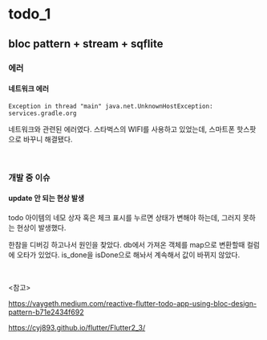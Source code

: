 # todo_1

## bloc pattern + stream + sqflite



### 에러

#### 네트워크 에러

```
Exception in thread "main" java.net.UnknownHostException: services.gradle.org
```

네트워크와 관련된 에러였다. 스타벅스의 WIFI를 사용하고 있었는데, 스마트폰 핫스팟으로 바꾸니 해결됐다.

<br>

### 개발 중 이슈

#### update 안 되는 현상 발생

todo 아이템의 네모 상자 혹은 체크 표시를 누르면 상태가 변해야 하는데, 그러지 못하는 현상이 발생했다.

한참을 디버깅 하고나서 원인을 찾았다. db에서 가져온 객체를 map으로 변환할때 컬럼에 오타가 있었다. is_done을 isDone으로 해놔서 계속해서 값이 바뀌지 않았다.

<br>

<참고>

https://vaygeth.medium.com/reactive-flutter-todo-app-using-bloc-design-pattern-b71e2434f692

https://cyj893.github.io/flutter/Flutter2_3/

